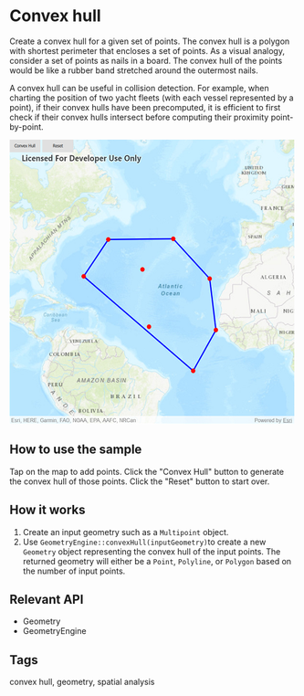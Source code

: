 # Convex hull

Create a convex hull for a given set of points. The convex hull is a polygon with shortest perimeter that encloses a set of points. As a visual analogy, consider a set of points as nails in a board. The convex hull of the points would be like a rubber band stretched around the outermost nails.

A convex hull can be useful in collision detection. For example, when charting the position of two yacht fleets (with each vessel represented by a point), if their convex hulls have been precomputed, it is efficient to first check if their convex hulls intersect before computing their proximity point-by-point.

![](screenshot.png)

## How to use the sample
Tap on the map to add points. Click the "Convex Hull" button to generate the convex hull of those points. Click the "Reset" button to start over.

## How it works
1. Create an input geometry such as a `Multipoint` object.
2. Use `GeometryEngine::convexHull(inputGeometry)`to create a new `Geometry` object representing the convex hull of the input points. The returned geometry will either be a `Point`, `Polyline`, or `Polygon` based on the number of input points.

## Relevant API
 - Geometry
 - GeometryEngine

## Tags
convex hull, geometry, spatial analysis

